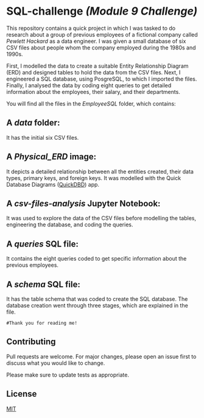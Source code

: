 # SQL-challenge _(Module 9 Challenge)_

This repository contains a quick project in which I was tasked to do research about a group of previous employees of a fictional company called _Pewlett Hackard_ as a data engineer. I was given a small database of six CSV files about people whom the company employed during the 1980s and 1990s.

First, I modelled the data to create a suitable Entity Relationship Diagram (ERD) and designed tables to hold the data from the CSV files. Next, I engineered a SQL database, using PosgreSQL, to which I imported the files. Finally, I analysed the data by coding eight queries to get detailed information about the employees, their salary, and their departments. 

You will find all the files in the _EmployeeSQL_ folder, which contains:

## A _data_ folder:

It has the initial six CSV files.

## A _Physical_ERD_ image:

It depicts a detailed relationship between all the entities created, their data types, primary keys, and foreign keys. It was modelled with the Quick Database Diagrams ([QuickDBD](https://www.quickdatabasediagrams.com/)) app.

## A _csv-files-analysis_ Jupyter Notebook:

It was used to explore the data of the CSV files before modelling the tables, engineering the database, and coding the queries.

## A _queries_ SQL file:

It contains the eight queries coded to get specific information about the previous employees.

## A _schema_ SQL file:

It has the table schema that was coded to create the SQL database. The database creation went through three stages, which are explained in the file.

```#Thank you for reading me!```

## Contributing

Pull requests are welcome. For major changes, please open an issue first to discuss what you would like to change.

Please make sure to update tests as appropriate.

## License

[MIT](https://choosealicense.com/licenses/mit/)
